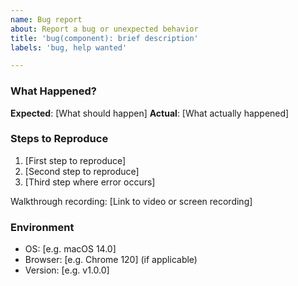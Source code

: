 ```yaml
---
name: Bug report
about: Report a bug or unexpected behavior
title: 'bug(component): brief description'
labels: 'bug, help wanted'

---
```


### What Happened?

**Expected**: [What should happen]
**Actual**: [What actually happened]

### Steps to Reproduce

1. [First step to reproduce]
2. [Second step to reproduce]
3. [Third step where error occurs]

Walkthrough recording: [Link to video or screen recording]

### Environment

- OS: [e.g. macOS 14.0]
- Browser: [e.g. Chrome 120] (if applicable)
- Version: [e.g. v1.0.0]
